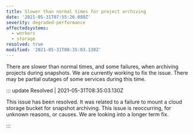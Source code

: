 ```yaml
---
title: Slower than normal times for project archiving
date: '2021-05-31T07:55:26.080Z'
severity: degraded-performance
affectedsystems:
  - workers
  - storage
resolved: true
modified: '2021-05-31T08:35:03.130Z'
---
```

There are slower than normal times, and some failures, when archiving projects during snapshots. We are currently working to fix the issue. There may be partial outages of some services during this time.

<!--- language code: en -->

::: update Resolved | 2021-05-31T08:35:03.130Z

This issue has been resolved. It was related to a failure to mount a cloud storage bucket for snapshot archiving. This issue is reoccurring, for unknown reasons, or causes. We are looking into a longer term fix.

:::
